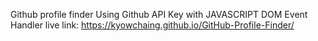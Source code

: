 Github profile finder Using Github API Key with JAVASCRIPT DOM Event Handler
live link: https://kyowchaing.github.io/GitHub-Profile-Finder/
